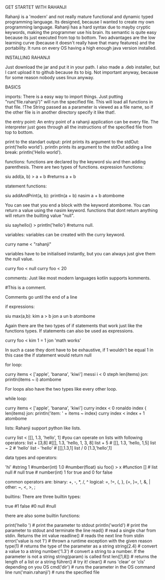 GET STARTET WITH RAHANJI

Rahanji is a 'modern' and not really mature functional and dynamic typed  programming language. Its designed, because I wanted to create my own programming language.
Rahanji has a hard syntax due to mayby cryptic keywords, making the programmer use his brain.
Its semantic is quite easy because its just executed from top to bottom. 
Two advantages are the low learning curve (because it doesn't really have that many features) and the portability.
It runs on every OS having a high enough java version installed.

INSTALLING RAHANJI

Just download the jar and put it in your path. 
I also made a .deb installer, but I cant upload it to github because its to big.
Not important anyway, because for some reason nobody uses linux anyway.

BASICS

imports:
There is a easy way to import things. Just putting "run('file.rahanji')" will run the specified file. This will load all functions in that file.
!The String passed as a parameter is viewed as a file name, so if the other file is in another directory specify it like that!.

the entry point: 
An entry point of a rahanji application can be every file.
The interpreter just goes through all the instructions of the specified file from top to bottom.

print to the standart output:
print prints its argument to the stdOut: print('hello world').
println prints its argument to the stdOut adding a line break: println('Hello world').


functions:
functions are declared by the keyword siu and then adding parenthesis.
There are two types of functions.
expression functions:

siu add(a, b) > a + b #returns a + b

statement functions:

siu addAndPrint(a, b):
  println(a + b)
  nasim a + b
atombome

You can see that you end a block with the keyword atombome.
You can return a value using the nasim keyword.
functions that dont return anything will return the builting value "null".

siu sayhello() > println('hello') #returns null.


variables:
variables can be created with the curry keyword.

curry name < "rahanji"

variables have to be initialised instantly, but you can always just give them the null value.

curry foo < null
curry foo < 20


comments:
Just like most modern languages kotlin supports komments.

#This is a comment.

Comments go until the end of a line


if expressions:

siu max(a,b):
  kim a > b jon a un b
atombome

Again there are the two types of if statements that work just like the functions types.
If statements can also be used as expressions.

curry foo < kim 1 = 1 jon 'math works'

In such a case they dont have to be exhaustive, if 1 wouldn't be equal 1 in this case the if statement would return null

for loop:

curry items < ['apple', 'banana', 'kiwi']
messi i < 0 steph len(items) jon:
  println(items ~ i)
atombome

For loops also have the two types like every other loop.

while loop:

curry items < ['apple', 'banana', 'kiwi']
curry index < 0
ronaldo index { len(items) jon:
  println('item: ' + items ~ index)
  curry index < index + 1
atombome


lists:
Rahanji support python like lists.

curry list < [[], 1.3, 'hello', 1]
#you can operate on lists with following operators:
list + [3,8] #[[], 1.3, 'hello, 1, 3, 8]
list + 5 # [[], 1.3, 'hello, 1,5]
list ~ 2 # 'hello'
list - 'hello' # [[],1.3,1]
list / 0 [1.3,'hello',1]


data types and operators: 

'hi' #string
1 #number(int)
1.0 #number(float)
siu foo() > x #function
[] # list
null # null
true # number(int) 1 for true and 0 for false

common operators are:
binary: +, -, *, /, ^
logical: =, !=, {, }, {=, }=, !, &, |
other: ~, <, >, ;


builtins:
There are three builtin types:

true #1
false #0
null #null

there are also some builtin functions:

print('hello ') # print the parameter to stdout
println('world') # print the parameter to stdout and terminate the line
read() # read a single char from stdin. Returns the int value
readline() # reads the next line from stdin
error('value is not 1') # thrown a runtime exception with the given reason
type(1) # returns the type of the parameter as a string
string(2.4) # convert a value to a string
number('1.3') # convert a string to a number. If the parameter is not a string string(param) is called first
len([1,8]) # returns the length of a list or a string
führer() # try it!
clear() # runs 'clear' or 'cls' depending on you OS
cmd('dir') # runs the parameter in the OS command line
run('main.rahanji') #  runs the specified file
